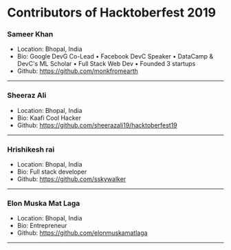 # Contributors of Hacktoberfest 2019

### Sameer Khan
- Location: Bhopal, India
- Bio: Google DevG Co-Lead • Facebook DevC Speaker • DataCamp & DevC's ML Scholar • Full Stack Web Dev • Founded 3 startups
- Github: https://github.com/monkfromearth
***

### Sheeraz Ali
- Location: Bhopal, India
- Bio: Kaafi Cool Hacker
- Github: https://github.com/sheerazali19/hacktoberfest19
***

### Hrishikesh rai
- Location: Bhopal, India
- Bio: Full stack developer
- Github: https://github.com/sskywalker
***

### Elon Muska Mat Laga
- Location: Bhopal, India
- Bio: Entrepreneur
- Github: https://github.com/elonmuskamatlaga
***